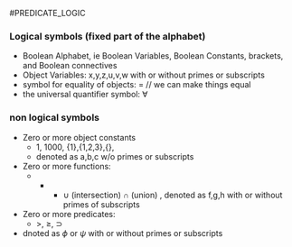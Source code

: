 #PREDICATE_LOGIC 
### Logical symbols (fixed part of the alphabet)
- Boolean Alphabet, ie Boolean Variables, Boolean Constants, brackets, and Boolean connectives
- Object Variables: x,y,z,u,v,w with or without primes or subscripts
- symbol for equality of objects: = // we can make things equal
- the universal quantifier symbol: $\forall$ 

### non logical symbols
- Zero or more object constants 
	- 1, 1000, {1},{1,2,3},{}, 
	- denoted as a,b,c w/o primes or subscripts
- Zero or more functions: 
	+ + - $\cup$ (intersection) $\cap$ (union) , denoted as f,g,h with or without primes of subscripts 
- Zero or more predicates: 
	- $>$, $\ge$, $\supset$   
- dnoted as $\phi$ or $\psi$ with or without primes or subscripts 
